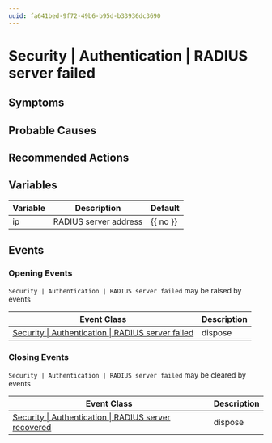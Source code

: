 ```yaml
---
uuid: fa641bed-9f72-49b6-b95d-b33936dc3690
---
```

# Security | Authentication | RADIUS server failed

## Symptoms

## Probable Causes

## Recommended Actions

## Variables

| Variable | Description           | Default  |
| -------- | --------------------- | -------- |
| ip       | RADIUS server address | {{ no }} |

## Events

### Opening Events
`Security | Authentication | RADIUS server failed` may be raised by events

| Event Class                                                                                                                         | Description |
| ----------------------------------------------------------------------------------------------------------------------------------- | ----------- |
| [Security \| Authentication \| RADIUS server failed](ref://event-classes-reference/security/authentication/radius-server-failed.md) | dispose     |

### Closing Events
`Security | Authentication | RADIUS server failed` may be cleared by events

| Event Class                                                                                                                               | Description |
| ----------------------------------------------------------------------------------------------------------------------------------------- | ----------- |
| [Security \| Authentication \| RADIUS server recovered](ref://event-classes-reference/security/authentication/radius-server-recovered.md) | dispose     |
